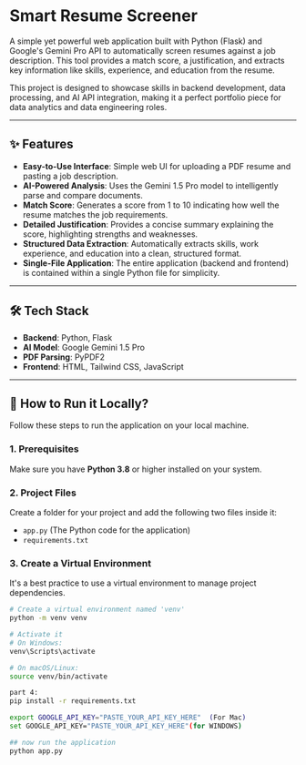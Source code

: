 # Smart Resume Screener

A simple yet powerful web application built with Python (Flask) and Google's Gemini Pro API to automatically screen resumes against a job description. This tool provides a match score, a justification, and extracts key information like skills, experience, and education from the resume.

This project is designed to showcase skills in backend development, data processing, and AI API integration, making it a perfect portfolio piece for data analytics and data engineering roles.

***

## ✨ Features

* **Easy-to-Use Interface**: Simple web UI for uploading a PDF resume and pasting a job description.
* **AI-Powered Analysis**: Uses the Gemini 1.5 Pro model to intelligently parse and compare documents.
* **Match Score**: Generates a score from 1 to 10 indicating how well the resume matches the job requirements.
* **Detailed Justification**: Provides a concise summary explaining the score, highlighting strengths and weaknesses.
* **Structured Data Extraction**: Automatically extracts skills, work experience, and education into a clean, structured format.
* **Single-File Application**: The entire application (backend and frontend) is contained within a single Python file for simplicity.

***

## 🛠️ Tech Stack

* **Backend**: Python, Flask
* **AI Model**: Google Gemini 1.5 Pro
* **PDF Parsing**: PyPDF2
* **Frontend**: HTML, Tailwind CSS, JavaScript

***

## 🚀 How to Run it Locally?

Follow these steps to run the application on your local machine.

### 1. Prerequisites
Make sure you have **Python 3.8** or higher installed on your system.

### 2. Project Files
Create a folder for your project and add the following two files inside it:
* `app.py` (The Python code for the application)
* `requirements.txt`

### 3. Create a Virtual Environment
It's a best practice to use a virtual environment to manage project dependencies.

```bash
# Create a virtual environment named 'venv'
python -m venv venv

# Activate it
# On Windows:
venv\Scripts\activate

# On macOS/Linux:
source venv/bin/activate

part 4:
pip install -r requirements.txt

export GOOGLE_API_KEY="PASTE_YOUR_API_KEY_HERE"  (For Mac)
set GOOGLE_API_KEY="PASTE_YOUR_API_KEY_HERE"(for WINDOWS)

## now run the application
python app.py


